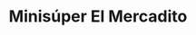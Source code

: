 ---
title: "Minisúper El Mercadito"
url: /camichin-de-jauja/minisuper-el-mercadito/
shop: comodidad
---